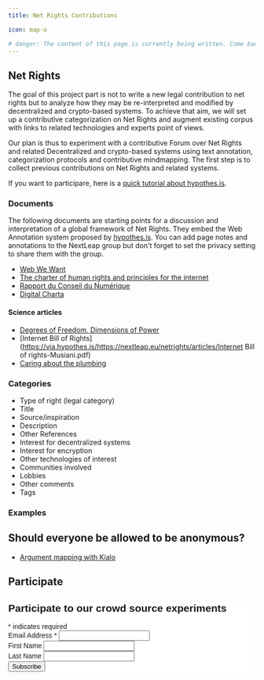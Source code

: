 ```yaml
---
title: Net Rights Contributions

icon: map-o

# danger: The content of this page is currently being written. Come back very soon!
---
```


## Net Rights

The goal of this project part is not to write a new legal contribution to net rights but to analyze how they may be re-interpreted and modified by decentralized and crypto-based systems. To achieve that aim, we will set up a contributive categorization on Net Rights and augment existing corpus with links to related technologies and experts point of views.

Our plan is thus to experiment with a contributive Forum over Net Rights and related Decentralized and crypto-based systems using text annotation, categorization protocols and contributive mindmapping. The first step is to collect previous contributions on Net Rights and related systems.

If you want to participare, here is a [quick tutorial about hypothes.is](https://paper.dropbox.com/doc/nextleap-net-rights-contributions-Sga2XgERHwNINzaeVQNoK).

### Documents

The following documents are starting points for a discussion and interpretation of a global framework of Net Rights. They embed the Web Annotation system proposed by [hypothes.is](https://hypothes.is). You can add page notes and annotations to the NextLeap group but don't forget to set the privacy setting to share them with the group.

- [Web We Want](https://via.hypothes.is/https://webwewant.org/#annotations:AUceYjDSEeenMqMfh3FXBQ)
- [The charter of human rights and principles for the internet](https://via.hypothes.is/http://internetrightsandprinciples.org/site/wp-content/uploads/2017/03/IRPC_english_4thedition-1.pdf#annotations:PYIH6DDSEeezA6MOqutTVA)
- [Rapport du Conseil du Numérique](https://via.hypothes.is/http://www2.assemblee-nationale.fr/static/14/numerique/numerique_rapport.pdf#annotations:TrrkxjDSEeeuO5cxMQ9ztg)
- [Digital Charta](https://via.hypothes.is/https://digitalcharta.eu/#annotations:ZEia6jDSEeef9Gsz7rO3qw)

#### Science articles

- [Degrees of Freedom, Dimensions of Power](https://via.hypothes.is/https://nextleap.eu/netrights/articles/Benkler-Degrees_of_Freedom_Dimensions_of_Power_Final.pdf)
- [Internet Bill of Rights](https://via.hypothes.is/https://nextleap.eu/netrights/articles/Internet Bill of rights-Musiani.pdf)
- [Caring about the plumbing](https://via.hypothes.is/https://nextleap.eu/netrights/articles/Musiani_caring-about-the-plumbing.pdf)



### Categories

- Type of right (legal category)
- Title
- Source/inspiration
- Description
- Other References
- Interest for decentralized systems
- Interest for encryption
- Other technologies of interest 
- Communities involved
- Lobbies
- Other comments
- Tags

### Examples

## Should everyone be allowed to be anonymous?

- [Argument mapping with Kialo](https://www.kialo.com/invited?token=005-3df7a9b3-5ac7-415f-9618-008cddadc540)

## Participate
<!-- Begin MailChimp Signup Form -->
<link href="//cdn-images.mailchimp.com/embedcode/classic-10_7.css" rel="stylesheet" type="text/css">
<style type="text/css">
	#mc_embed_signup{background:#fff; clear:left; font:14px Helvetica,Arial,sans-serif;  width:500px;}
	/* Add your own MailChimp form style overrides in your site stylesheet or in this style block.
	   We recommend moving this block and the preceding CSS link to the HEAD of your HTML file. */
</style>
<div id="mc_embed_signup">
<form action="//nextleap.us15.list-manage.com/subscribe/post?u=3cdfd2d0294a3fa0a920f0528&amp;id=bcb4cc95e9" method="post" id="mc-embedded-subscribe-form" name="mc-embedded-subscribe-form" class="validate" target="_blank" novalidate>
    <div id="mc_embed_signup_scroll">
	<h2>Participate to our crowd source experiments</h2>
<div class="indicates-required"><span class="asterisk">*</span> indicates required</div>
<div class="mc-field-group">
	<label for="mce-EMAIL">Email Address  <span class="asterisk">*</span>
</label>
	<input type="email" value="" name="EMAIL" class="required email" id="mce-EMAIL">
</div>
<div class="mc-field-group">
	<label for="mce-FNAME">First Name </label>
	<input type="text" value="" name="FNAME" class="" id="mce-FNAME">
</div>
<div class="mc-field-group">
	<label for="mce-LNAME">Last Name </label>
	<input type="text" value="" name="LNAME" class="" id="mce-LNAME">
</div>
	<div id="mce-responses" class="clear">
		<div class="response" id="mce-error-response" style="display:none"></div>
		<div class="response" id="mce-success-response" style="display:none"></div>
	</div>    <!-- real people should not fill this in and expect good things - do not remove this or risk form bot signups-->
    <div style="position: absolute; left: -5000px;" aria-hidden="true"><input type="text" name="b_3cdfd2d0294a3fa0a920f0528_bcb4cc95e9" tabindex="-1" value=""></div>
    <div class="clear"><input type="submit" value="Subscribe" name="subscribe" id="mc-embedded-subscribe" class="button"></div>
    </div>
</form>
</div>
<script type='text/javascript' src='//s3.amazonaws.com/downloads.mailchimp.com/js/mc-validate.js'></script><script type='text/javascript'>(function($) {window.fnames = new Array(); window.ftypes = new Array();fnames[0]='EMAIL';ftypes[0]='email';fnames[1]='FNAME';ftypes[1]='text';fnames[2]='LNAME';ftypes[2]='text';}(jQuery));var $mcj = jQuery.noConflict(true);</script>
<!--End mc_embed_signup-->
